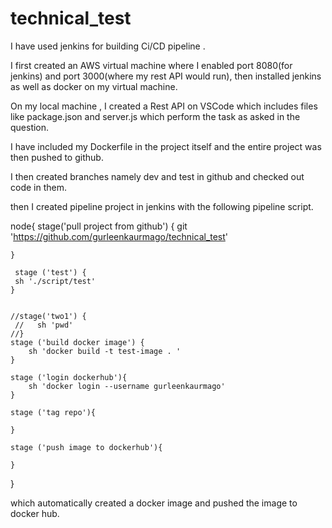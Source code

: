 # technical_test
I have used jenkins for building Ci/CD pipeline .

I first created an AWS virtual machine where I enabled port 8080(for jenkins) and port 3000(where my rest API would run), then installed jenkins as well as docker on my virtual machine.

On my local machine , I created a Rest API on VSCode which includes files like package.json and server.js which perform the task as asked in the question.

I have included my Dockerfile in the project itself and the entire project was then pushed to github.

I then created branches namely dev and test in github and checked out code in them.

then I created pipeline project in jenkins with the following pipeline script.

node{
    stage('pull project from github') {
        git 'https://github.com/gurleenkaurmago/technical_test'
        
    }
      
     stage ('test') { 
     sh './script/test'
    }
    
    
    //stage('two1') {
     //   sh 'pwd'
    //}
    stage ('build docker image') {
        sh 'docker build -t test-image . '
    }
    
    stage ('login dockerhub'){
        sh 'docker login --username gurleenkaurmago'
    }
    
    stage ('tag repo'){
        
    }
    
    stage ('push image to dockerhub'){
        
    }
}
    



which automatically created a docker image and pushed the image to docker hub.
